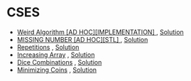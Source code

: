 # CSES

* [Weird Algorithm [AD HOC][IMPLEMENTATION] ](https://cses.fi/problemset/task/1068) , [Solution](../Solutions/WeirdAlgorithm.cpp)
* [MISSING NUMBER [AD HOC][STL] ](https://cses.fi/problemset/task/1083) , [Solution](../Solutions/MissingNumber.cpp)
* [Repetitions](https://cses.fi/problemset/task/1069) , [Solution](../Solutions/Repetitions.cpp)
* [Increasing Array](https://cses.fi/problemset/task/1094) , [Solution](../Solutions/IncreasingArray.cpp)
* [Dice Combinations](https://cses.fi/problemset/task/1633) , [Solution](../Solutions/DiceCombinations.cpp)
* [Minimizing Coins](https://cses.fi/problemset/task/1633) , [Solution](../Solutions/MinimizingCoins.cpp)


